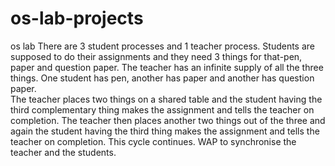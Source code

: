 # os-lab-projects
os lab
There are 3 student processes and 1 teacher process. Students are supposed to do their assignments 
and they need 3 things for that-pen, paper and question paper. The teacher has an infinite supply 
of all the three things. One student has pen, another has paper and another has question paper.  
The teacher places two things on a shared table and the student having the third complementary thing
makes the assignment and tells the teacher on completion. The teacher then places another two things
out of the three and again the student having the third thing makes the assignment and tells the 
teacher on completion. This cycle continues. WAP to synchronise the teacher and the students.
